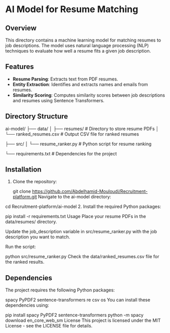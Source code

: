  # AI Model for Resume Matching

## Overview

This directory contains a machine learning model for matching resumes to job descriptions. The model uses natural language processing (NLP) techniques to evaluate how well a resume fits a given job description.

## Features

- **Resume Parsing**: Extracts text from PDF resumes.
- **Entity Extraction**: Identifies and extracts names and emails from resumes.
- **Similarity Scoring**: Computes similarity scores between job descriptions and resumes using Sentence Transformers.

## Directory Structure

ai-model/ 
├── data/
 │ ├── resumes/ # Directory to store resume PDFs
  │ └── ranked_resumes.csv # Output CSV file for ranked resumes

├── src/
 │ └── resume_ranker.py # Python script for resume ranking
 
└── requirements.txt # Dependencies for the project


## Installation

1. Clone the repository:

   git clone https://github.com/Abdelhamid-Mouloudi/Recruitment-platform.git
Navigate to the ai-model directory:


cd Recruitment-platform/ai-model
2. Install the required Python packages:

pip install -r requirements.txt
Usage
Place your resume PDFs in the data/resumes/ directory.

Update the job_description variable in src/resume_ranker.py with the job description you want to match.

Run the script:


python src/resume_ranker.py
Check the data/ranked_resumes.csv file for the ranked results.

## Dependencies
The project requires the following Python packages:

spacy
PyPDF2
sentence-transformers
re
csv
os
You can install these dependencies using:


pip install spacy PyPDF2 sentence-transformers
python -m spacy download en_core_web_sm
License
This project is licensed under the MIT License - see the LICENSE file for details.
